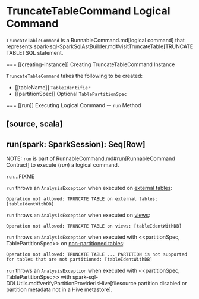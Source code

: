 # TruncateTableCommand Logical Command

`TruncateTableCommand` is a RunnableCommand.md[logical command] that represents spark-sql-SparkSqlAstBuilder.md#visitTruncateTable[TRUNCATE TABLE] SQL statement.

=== [[creating-instance]] Creating TruncateTableCommand Instance

`TruncateTableCommand` takes the following to be created:

* [[tableName]] `TableIdentifier`
* [[partitionSpec]] Optional `TablePartitionSpec`

=== [[run]] Executing Logical Command -- `run` Method

[source, scala]
----
run(spark: SparkSession): Seq[Row]
----

NOTE: `run` is part of RunnableCommand.md#run[RunnableCommand Contract] to execute (_run_) a logical command.

`run`...FIXME

`run` throws an `AnalysisException` when executed on [external tables](../CatalogTable.md#tableType):

```text
Operation not allowed: TRUNCATE TABLE on external tables: [tableIdentWithDB]
```

`run` throws an `AnalysisException` when executed on [views](../CatalogTable.md#tableType):

```text
Operation not allowed: TRUNCATE TABLE on views: [tableIdentWithDB]
```

`run` throws an `AnalysisException` when executed with <<partitionSpec, TablePartitionSpec>> on [non-partitioned tables](../CatalogTable.md#partitionColumnNames):

```text
Operation not allowed: TRUNCATE TABLE ... PARTITION is not supported for tables that are not partitioned: [tableIdentWithDB]
```

`run` throws an `AnalysisException` when executed with <<partitionSpec, TablePartitionSpec>> with spark-sql-DDLUtils.md#verifyPartitionProviderIsHive[filesource partition disabled or partition metadata not in a Hive metastore].
